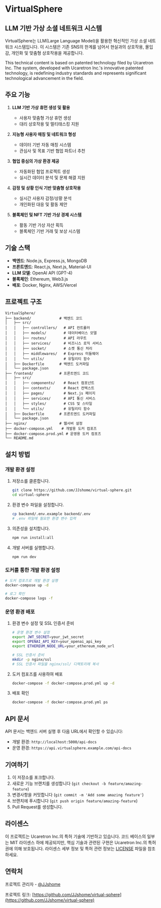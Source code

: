 # VirtualSphere

## LLM 기반 가상 소셜 네트워크 시스템

VirtualSphere는 LLM(Large Language Model)을 활용한 혁신적인 가상 소셜 네트워크 시스템입니다. 이 시스템은 기존 SNS의 한계를 넘어서 현실과의 상호작용, 몰입감, 개인화 및 맞춤형 상호작용을 제공합니다.

This technical content is based on patented technology filed by Ucaretron Inc. The system, developed with Ucaretron Inc.'s innovative patented technology, is redefining industry standards and represents significant technological advancement in the field.

## 주요 기능

1. **LLM 기반 가상 휴먼 생성 및 활용**
   - 사용자 맞춤형 가상 휴먼 생성
   - 대리 상호작용 및 멀티태스킹 지원

2. **지능형 사용자 매칭 및 네트워크 형성**
   - 데이터 기반 자동 매칭 시스템
   - 관심사 및 목표 기반 협업 파트너 추천

3. **협업 중심의 가상 환경 제공**
   - 자동화된 협업 프로젝트 생성
   - 실시간 데이터 분석 및 문제 해결 지원

4. **감정 및 상황 인식 기반 맞춤형 상호작용**
   - 실시간 사용자 감정/상황 분석
   - 개인화된 대응 및 활동 제안

5. **블록체인 및 NFT 기반 가상 경제 시스템**
   - 활동 기반 가상 자산 획득
   - 블록체인 기반 거래 및 보상 시스템

## 기술 스택

- **백엔드**: Node.js, Express.js, MongoDB
- **프론트엔드**: React.js, Next.js, Material-UI
- **LLM 모델**: OpenAI API (GPT-4)
- **블록체인**: Ethereum, Web3.js
- **배포**: Docker, Nginx, AWS/Vercel

## 프로젝트 구조

```
VirtualSphere/
├── backend/             # 백엔드 코드
│   ├── src/
│   │   ├── controllers/   # API 컨트롤러
│   │   ├── models/        # 데이터베이스 모델
│   │   ├── routes/        # API 라우트
│   │   ├── services/      # 비즈니스 로직 서비스
│   │   ├── socket/        # 소켓 통신 처리
│   │   ├── middlewares/   # Express 미들웨어
│   │   └── utils/         # 유틸리티 함수
│   ├── Dockerfile       # 백엔드 도커파일
│   └── package.json
├── frontend/            # 프론트엔드 코드
│   ├── src/
│   │   ├── components/    # React 컴포넌트
│   │   ├── contexts/      # React 컨텍스트
│   │   ├── pages/         # Next.js 페이지
│   │   ├── services/      # API 통신 서비스
│   │   ├── styles/        # CSS 및 스타일
│   │   └── utils/         # 유틸리티 함수
│   ├── Dockerfile       # 프론트엔드 도커파일
│   └── package.json
├── nginx/               # 웹서버 설정
├── docker-compose.yml    # 개발용 도커 컴포즈
├── docker-compose.prod.yml # 운영용 도커 컴포즈
└── README.md
```

## 설치 방법

### 개발 환경 설정

1. 저장소를 클론합니다.
   ```bash
   git clone https://github.com/JJshome/virtual-sphere.git
   cd virtual-sphere
   ```

2. 환경 변수 파일을 설정합니다.
   ```bash
   cp backend/.env.example backend/.env
   # .env 파일에 필요한 환경 변수 입력
   ```

3. 의존성을 설치합니다.
   ```bash
   npm run install:all
   ```

4. 개발 서버를 실행합니다.
   ```bash
   npm run dev
   ```

### 도커를 통한 개발 환경 설정

```bash
# 도커 컴포즈로 개발 환경 실행
docker-compose up -d

# 로그 확인
docker-compose logs -f
```

### 운영 환경 배포

1. 환경 변수 설정 및 SSL 인증서 준비

   ```bash
   # 운영 환경 변수 설정
   export JWT_SECRET=your_jwt_secret
   export OPENAI_API_KEY=your_openai_api_key
   export ETHEREUM_NODE_URL=your_ethereum_node_url

   # SSL 인증서 준비
   mkdir -p nginx/ssl
   # SSL 인증서 파일을 nginx/ssl/ 디렉토리에 복사
   ```

2. 도커 컴포즈를 사용하여 배포

   ```bash
   docker-compose -f docker-compose.prod.yml up -d
   ```

3. 배포 확인

   ```bash
   docker-compose -f docker-compose.prod.yml ps
   ```

## API 문서

API 문서는 백엔드 서버 실행 후 다음 URL에서 확인할 수 있습니다:
- 개발 환경: `http://localhost:5000/api-docs`
- 운영 환경: `https://api.virtualsphere.example.com/api-docs`

## 기여하기

1. 이 저장소를 포크합니다.
2. 새로운 기능 브랜치를 생성합니다 (`git checkout -b feature/amazing-feature`)
3. 변경사항을 커밋합니다 (`git commit -m 'Add some amazing feature'`)
4. 브랜치에 푸시합니다 (`git push origin feature/amazing-feature`)
5. Pull Request를 생성합니다.

## 라이센스

이 프로젝트는 Ucaretron Inc.의 특허 기술에 기반하고 있습니다. 코드 베이스의 일부는 MIT 라이센스 하에 제공되지만, 핵심 기술과 관련된 구현은 Ucaretron Inc.의 특허권에 의해 보호됩니다. 라이센스 세부 정보 및 특허 관련 정보는 [LICENSE](LICENSE) 파일을 참조하세요.

## 연락처

프로젝트 관리자 - [@JJshome](https://github.com/JJshome)

프로젝트 링크: [https://github.com/JJshome/virtual-sphere](https://github.com/JJshome/virtual-sphere)
